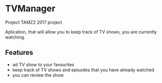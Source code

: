 # TVManager
Project TAMZ2 2017 project

Aplication, that will allow you to keep track of TV shows, you are currently watching. 

## Features
 - ad TV show to your favourites
 - keep track of TV shows and  episodes that you have already watched
 - you can review the show
